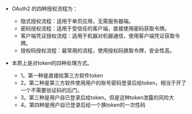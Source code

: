 - OAuth2 的四种授权流程为：
  - 隐式授权流程：适用于单页应用，无需服务器端。
  - 密码授权流程：适用于受信任的客户端，直接使用密码获取令牌。
  - 客户端凭证授权流程：适用于机器对机器通信，使用客户端凭证获取令牌。
  - 授权码授权流程：最常用的流程，使用授权码换取令牌，安全性高。

- 本质上是对token的四种处理方式。
  - 1。第一种是直接给第三方软件token
  - 2。第二种是第三方软件使用用户的账号密码登录后给token，相当于开了一个不需要验证码的后门。
  - 3。第三种是用户自已登录后给token。但是这种token泄露的风险大
  - 4。第四种是用户自已登录后给一个换token的一次性码